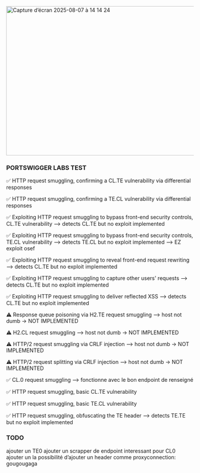 
<img width="833" height="401" alt="Capture d’écran 2025-08-07 à 14 14 24" src="https://github.com/user-attachments/assets/54dd4e4a-3bdb-4968-aa08-e3f0740650c5" />

### PORTSWIGGER LABS TEST

✅ HTTP request smuggling, confirming a CL.TE vulnerability via differential responses

✅ HTTP request smuggling, confirming a TE.CL vulnerability via differential responses

✅ Exploiting HTTP request smuggling to bypass front-end security controls, CL.TE vulnerability
—> detects CL.TE but no exploit implemented

✅ Exploiting HTTP request smuggling to bypass front-end security controls, TE.CL vulnerability
—> detects TE.CL but no exploit implemented —> EZ exploit osef

✅ Exploiting HTTP request smuggling to reveal front-end request rewriting
—> detects CL.TE but no exploit implemented

✅ Exploiting HTTP request smuggling to capture other users' requests
—> detects CL.TE but no exploit implemented

✅ Exploiting HTTP request smuggling to deliver reflected XSS
—> detects CL.TE but no exploit implemented

⚠️ Response queue poisoning via H2.TE request smuggling
—> host not dumb
-> NOT IMPLEMENTED

⚠️ H2.CL request smuggling
—> host not dumb
-> NOT IMPLEMENTED

⚠️ HTTP/2 request smuggling via CRLF injection
—> host not dumb
-> NOT IMPLEMENTED

⚠️ HTTP/2 request splitting via CRLF injection
—> host not dumb
-> NOT IMPLEMENTED

✅ CL.0 request smuggling
—> fonctionne avec le bon endpoint de renseigné

✅ HTTP request smuggling, basic CL.TE vulnerability

✅ HTTP request smuggling, basic TE.CL vulnerability

✅ HTTP request smuggling, obfuscating the TE header
—> detects TE.TE but no exploit implemented

### TODO
ajouter un TE0
ajouter un scrapper de endpoint interessant pour CL0
ajouter un la possibilité d’ajouter un header comme proxyconnection: gougougaga
